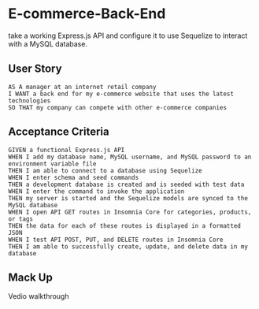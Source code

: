 # E-commerce-Back-End
take a working Express.js API and configure it to use Sequelize to interact with a MySQL database.

## User Story
``````
AS A manager at an internet retail company
I WANT a back end for my e-commerce website that uses the latest technologies
SO THAT my company can compete with other e-commerce companies
``````

## Acceptance Criteria
``````
GIVEN a functional Express.js API
WHEN I add my database name, MySQL username, and MySQL password to an environment variable file
THEN I am able to connect to a database using Sequelize
WHEN I enter schema and seed commands
THEN a development database is created and is seeded with test data
WHEN I enter the command to invoke the application
THEN my server is started and the Sequelize models are synced to the MySQL database
WHEN I open API GET routes in Insomnia Core for categories, products, or tags
THEN the data for each of these routes is displayed in a formatted JSON
WHEN I test API POST, PUT, and DELETE routes in Insomnia Core
THEN I am able to successfully create, update, and delete data in my database
``````
## Mack Up
Vedio walkthrough
